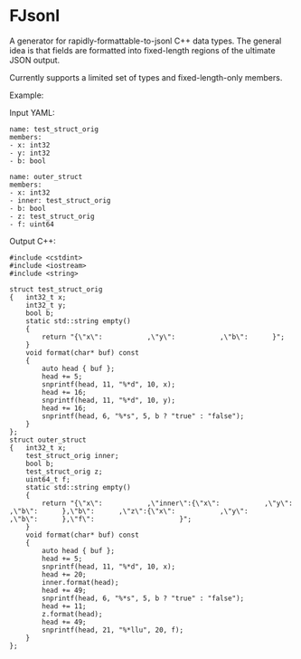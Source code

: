 # FJsonl

A generator for rapidly-formattable-to-jsonl C++ data types. 
The general idea is that fields are formatted into fixed-length regions of the ultimate JSON output. 

Currently supports a limited set of types and fixed-length-only members. 

Example: 

Input YAML:

```
name: test_struct_orig
members: 
- x: int32
- y: int32
- b: bool

name: outer_struct
members: 
- x: int32
- inner: test_struct_orig
- b: bool
- z: test_struct_orig
- f: uint64
```

Output C++:

```
#include <cstdint>
#include <iostream>
#include <string>

struct test_struct_orig
{	int32_t x;
	int32_t y;
	bool b;
	static std::string empty()
	{
		return "{\"x\":           ,\"y\":           ,\"b\":      }";
	}
	void format(char* buf) const
	{
		auto head { buf };
		head += 5;
		snprintf(head, 11, "%*d", 10, x);
		head += 16;
		snprintf(head, 11, "%*d", 10, y);
		head += 16;
		snprintf(head, 6, "%*s", 5, b ? "true" : "false");
	}
};
struct outer_struct
{	int32_t x;
	test_struct_orig inner;
	bool b;
	test_struct_orig z;
	uint64_t f;
	static std::string empty()
	{
		return "{\"x\":           ,\"inner\":{\"x\":           ,\"y\":           ,\"b\":      },\"b\":      ,\"z\":{\"x\":           ,\"y\":           ,\"b\":      },\"f\":                     }";
	}
	void format(char* buf) const
	{
		auto head { buf };
		head += 5;
		snprintf(head, 11, "%*d", 10, x);
		head += 20;
		inner.format(head);
		head += 49;
		snprintf(head, 6, "%*s", 5, b ? "true" : "false");
		head += 11;
		z.format(head);
		head += 49;
		snprintf(head, 21, "%*llu", 20, f);
	}
};
```